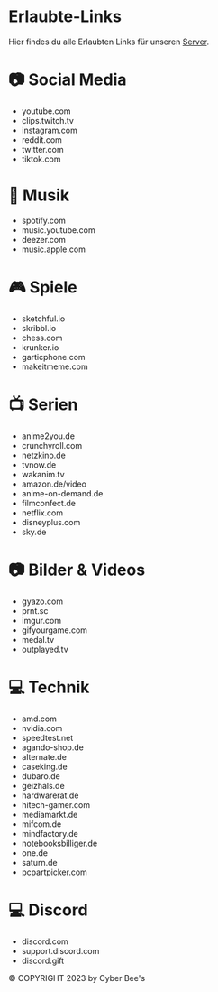 
# Erlaubte-Links
Hier findes du alle Erlaubten Links für unseren [Server]().

# 📷 Social Media

 - youtube.com
 - clips.twitch.tv
 - instagram.com
 - reddit.com
 - twitter.com
 - tiktok.com
 
# 🎼 Musik

 - spotify.com
 - music.youtube.com
 - deezer.com
 - music.apple.com

# 🎮 Spiele

 - sketchful.io
 - skribbl.io
 - chess.com
 - krunker.io
 - garticphone.com
 - makeitmeme.com

# 📺 Serien

 - anime2you.de
 - crunchyroll.com
 - netzkino.de
 - tvnow.de
 - wakanim.tv
 - amazon.de/video
 - anime-on-demand.de
 - filmconfect.de
 - netflix.com
 - disneyplus.com
 - sky.de

# 📷 Bilder & Videos

 - gyazo.com
 - prnt.sc
 - imgur.com
 - gifyourgame.com
 - medal.tv
 - outplayed.tv
 
# 💻 Technik

 - amd.com
 - nvidia.com
 - speedtest.net
 - agando-shop.de
 - alternate.de
 - caseking.de
 - dubaro.de
 - geizhals.de
 - hardwarerat.de
 - hitech-gamer.com
 - mediamarkt.de
 - mifcom.de
 - mindfactory.de
 - notebooksbilliger.de
 - one.de
 - saturn.de
 - pcpartpicker.com
 
# 💻 Discord

 - discord.com
 - support.discord.com
 - discord.gift

© COPYRIGHT 2023 by Cyber Bee's
